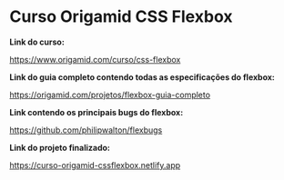 # Curso Origamid CSS Flexbox

**Link do curso:**

https://www.origamid.com/curso/css-flexbox

**Link do guia completo contendo todas as especificações do flexbox:**

https://origamid.com/projetos/flexbox-guia-completo

**Link contendo os principais bugs do flexbox:**

https://github.com/philipwalton/flexbugs

**Link do projeto finalizado:**

https://curso-origamid-cssflexbox.netlify.app

